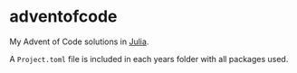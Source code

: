 # adventofcode
My Advent of Code solutions in [Julia](https://julialang.org/).

A `Project.toml` file is included in each years folder with all packages used.
